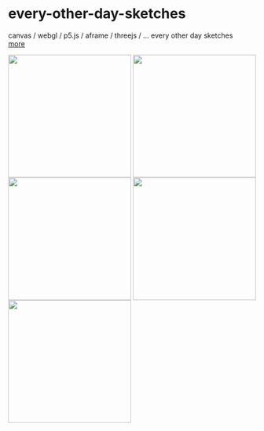# every-other-day-sketches
canvas / webgl / p5.js / aframe / threejs / ... every other day sketches
</br>
<a href="https://roquef.github.io/">more</a>
</br>

<p>
  <img align="center" src="https://user-images.githubusercontent.com/8432403/39501428-27b8850e-4d91-11e8-9da5-c791f3a63ad2.gif" width="250" height="250"/>
  <img align="center" src="https://user-images.githubusercontent.com/8432403/39412560-dd3c7cc6-4bf4-11e8-9492-dd528b20393b.gif" width="250" height="250"/>
  <img align="center" src="https://user-images.githubusercontent.com/8432403/35508548-f1941d28-04d7-11e8-9d4b-31a4965d7a17.gif" width="250" height="250"/>
  <img align="center" src="https://user-images.githubusercontent.com/8432403/35370780-34f3f91c-0177-11e8-9135-4f12d4cb2cbd.gif" width="250" height="250"/>
  <img align="center" src="https://user-images.githubusercontent.com/8432403/35236567-ec1e8854-ff8e-11e7-861b-5371487b4100.gif" width="250" height="250"/>
</p>
